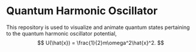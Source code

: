 # Quantum Harmonic Oscillator

This repository is used to visualize and animate quantum states pertaining to the quantum harmonic oscillator potential,
$$
U(\hat{x}) = \frac{1}{2}m\omega^2\hat{x}^2.
$$
